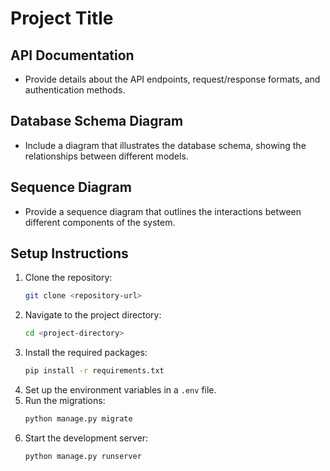 # Project Title

## API Documentation
- Provide details about the API endpoints, request/response formats, and authentication methods.

## Database Schema Diagram
- Include a diagram that illustrates the database schema, showing the relationships between different models.

## Sequence Diagram
- Provide a sequence diagram that outlines the interactions between different components of the system.

## Setup Instructions
1. Clone the repository:
   ```bash
   git clone <repository-url>
   ```
2. Navigate to the project directory:
   ```bash
   cd <project-directory>
   ```
3. Install the required packages:
   ```bash
   pip install -r requirements.txt
   ```
4. Set up the environment variables in a `.env` file.
5. Run the migrations:
   ```bash
   python manage.py migrate
   ```
6. Start the development server:
   ```bash
   python manage.py runserver
